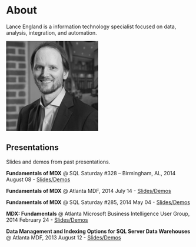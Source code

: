 # About

Lance England is a information technology specialist focused on data, analysis, integration, and automation.

![Lance England profile picture](/assets/img/lance_england.jpg)

## Presentations

Slides and demos from past presentations.

**Fundamentals of MDX** @ SQL Saturday #328 – Birmingham, AL, 2014 August 08 - [Slides/Demos](/assets/presentations/fundamentals_of_mdx_sqlsat328.zip)

**Fundamentals of MDX** @ Atlanta MDF, 2014 July 14 - [Slides/Demos](/assets/presentations/fundamentals_of_mdx_atlantamdf.zip)

**Fundamentals of MDX** @ SQL Saturday #285, 2014 May 04 - [Slides/Demos](/assets/presentations/fundamentals_of_mdx_sqlsat285.zip)

**MDX: Fundamentals** @ Atlanta Microsoft Business Intelligence User Group, 2014 February 24 - [Slides/Demos](/assets/presentations/mdx_fundamentals_atlantabi.zip)

**Data Management and Indexing Options for SQL Server Data Warehouses** @ Atlanta MDF, 2013 August 12 - [Slides/Demos](/assets/presentations/data_mgmt_atlantamdf.zip)